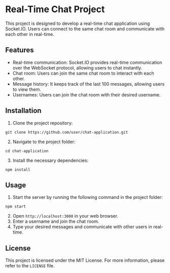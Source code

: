 <h1>Real-Time Chat Project</h1>

<p>This project is designed to develop a real-time chat application using Socket.IO. Users can connect to the same chat room and communicate with each other in real-time.</p>

<h2>Features</h2>

<ul>
  <li>Real-time communication: Socket.IO provides real-time communication over the WebSocket protocol, allowing users to chat instantly.</li>
  <li>Chat room: Users can join the same chat room to interact with each other.</li>
  <li>Message history: It keeps track of the last 100 messages, allowing users to view them.</li>
  <li>Usernames: Users can join the chat room with their desired username.</li>
</ul>

<h2>Installation</h2>

<ol>
  <li>Clone the project repository:</li>
</ol>

<pre><code>git clone https://github.com/user/chat-application.git</code></pre>

<ol start="2">
  <li>Navigate to the project folder:</li>
</ol>

<pre><code>cd chat-application</code></pre>

<ol start="3">
  <li>Install the necessary dependencies:</li>
</ol>

<pre><code>npm install</code></pre>

<h2>Usage</h2>

<ol>
  <li>Start the server by running the following command in the project folder:</li>
</ol>

<pre><code>npm start</code></pre>

<ol start="2">
  <li>Open <code>http://localhost:3000</code> in your web browser.</li>
  <li>Enter a username and join the chat room.</li>
  <li>Type your desired messages and communicate with other users in real-time.</li>
</ol>

<h2>License</h2>

<p>This project is licensed under the MIT License. For more information, please refer to the <code>LICENSE</code> file.</p>